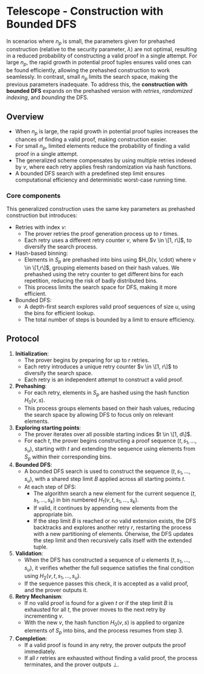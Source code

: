 # Telescope - Construction with Bounded DFS

In scenarios where $n_p$ is small, the parameters given for prehashed construction (relative to the security parameter, $\lambda$) are not optimal, resulting in a reduced probability of constructing a valid proof in a single attempt.
For large $n_p$, the rapid growth in potential proof tuples ensures valid ones can be found efficiently, allowing the prehashed construction to work seamlessly.
In contrast, small $n_p$ limits the search space, making the previous parameters inadequate.
To address this, the **construction with bounded DFS** expands on the prehashed version with *retries*, *randomized indexing*, and *bounding* the DFS.

## Overview
- When $n_p$ is large, the rapid growth in potential proof tuples increases the chances of finding a valid proof, making construction easier.
- For small $n_p$, limited elements reduce the probability of finding a valid proof in a single attempt.
- The generalized scheme compensates by using multiple retries indexed by $v$, where each retry applies fresh randomization via hash functions.
- A bounded DFS search with a predefined step limit ensures computational efficiency and deterministic worst-case running time.

### Core components
This generalized construction uses the same key parameters as prehashed construction but introduces:
- Retries with index $v$: 
  - The prover retries the proof generation process up to $r$ times.
  - Each retry uses a different retry counter $v$, where $v \in \[1, r\]$, to diversify the search process.
- Hash-based binning:
  - Elements in $S_p$ are prehashed into bins using $H_0(v, \cdot) where v \in \[1,r\]$, grouping elements based on their hash values. We prehashed using the retry counter to get different bins for each repetition, reducing the risk of badly distributed bins.
  - This process limits the search space for DFS, making it more efficient.
- Bounded DFS:
  - A depth-first search explores valid proof sequences of size $u$, using the bins for efficient lookup.
  - The total number of steps is bounded by a limit to ensure efficiency.

## Protocol
1. **Initialization**:
   - The prover begins by preparing for up to $r$ retries. 
   - Each retry introduces a unique retry counter $v \in \[1, r\]$ to diversify the search space.
   - Each retry is an independent attempt to construct a valid proof.
2. **Prehashing**:
   - For each retry, elements in $S_p$ are hashed using the hash function $H_0(v, s)$.
   - This process groups elements based on their hash values, reducing the search space by allowing DFS to focus only on relevant elements.
3. **Exploring starting points**:
   - The prover iterates over all possible starting indices $t \in \[1, d\]$.
   - For each $t$, the prover begins constructing a proof sequence $(t, s_1, ..., s_u)$, starting with $t$ and extending the sequence using elements from $S_p$ within their corresponding bins.
4. **Bounded DFS**:
   - A bounded DFS search is used to construct the sequence $(t, s_1, ..., s_u)$, with a shared step limit $B$ applied across all starting points $t$.
   - At each step of DFS:
     - The algorithm search a new element for the current sequence $(t, s_1, ..., s_k)$ in bin numbered $H_1(v, t, s_1, ..., s_k)$.
     - If valid, it continues by appending new elements from the appropriate bin.
     - If the step limit $B$ is reached or no valid extension exists, the DFS backtracks and explores another retry $r$, restarting the process with a new partitioning of elements. Oherwise, the DFS updates the step limit and then recursively calls itself with the extended tuple.
5. **Validation**:
   - When the DFS has constructed a sequence of $u$ elements $(t, s_1, ..., s_u)$, it verifies whether the full sequence satisfies the final condition using $H_2(v, t, s_1, ..., s_u)$.
   - If the sequence passes this check, it is accepted as a valid proof, and the prover outputs it.
6. **Retry Mechanism**:
   - If no valid proof is found for a given $t$ or if the step limit $B$ is exhausted for all $t$, the prover moves to the next retry by incrementing $v$.
   - With the new $v$, the hash function $H_0(v, s)$ is applied to organize elements of $S_p$ into bins, and the process resumes from step 3.
7. **Completion**:
   - If a valid proof is found in any retry, the prover outputs the proof immediately.
   - If all $r$ retries are exhausted without finding a valid proof, the process terminates, and the prover outputs $\bot$.
